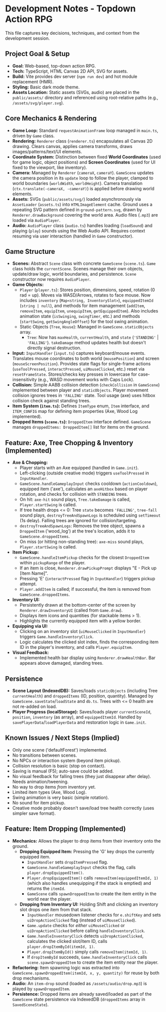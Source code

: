 # Development Notes - Topdown Action RPG

This file captures key decisions, techniques, and context from the development session.

## Project Goal & Setup

*   **Goal:** Web-based, top-down action RPG.
*   **Tech:** TypeScript, HTML Canvas 2D API, SVG for assets.
*   **Build:** Vite provides dev server (`npm run dev`) and hot module replacement (HMR).
*   **Styling:** Basic dark mode theme.
*   **Assets Location:** Static assets (SVGs, audio) are placed in the `public/assets/` directory and referenced using root-relative paths (e.g., `/assets/svg/player.svg`).

## Core Mechanics & Rendering

*   **Game Loop:** Standard `requestAnimationFrame` loop managed in `main.ts`, driven by `Game` class.
*   **Rendering:** `Renderer` class (`renderer.ts`) encapsulates all Canvas 2D drawing. Clears canvas, applies camera transforms, draws images/patterns/text/UI elements.
*   **Coordinate System:** Distinction between fixed **World Coordinates** (used for game logic, object positions) and **Screen Coordinates** (used for UI fixed to the viewport, like inventory).
*   **Camera:** Managed by `Renderer` (`cameraX`, `cameraY`). `GameScene` updates the camera position in its `update` loop to follow the player, clamped to world boundaries (`worldWidth`, `worldHeight`). Camera translation (`ctx.translate(-cameraX, -cameraY)`) is applied before drawing world elements.
*   **Assets:** SVGs (`public/assets/svg/`) loaded asynchronously via `AssetLoader` (`assets.ts`) into `HTMLImageElement` cache. Ground uses a repeating SVG pattern defined in `ground-pattern.svg`, drawn by `Renderer.drawBackground` covering the world area. Audio files (`.mp3`) are loaded via `AudioPlayer`.
*   **Audio:** `AudioPlayer` class (`audio.ts`) handles loading (`loadSound`) and playing (`play`) sounds using the Web Audio API. Requires context resuming via user interaction (handled in `Game` constructor).

## Game Structure

*   **Scenes:** Abstract `Scene` class with concrete `GameScene` (`scene.ts`). `Game` class holds the `currentScene`. Scenes manage their own objects, update/draw logic, world boundaries, and persistence. `Scene` constructor now requires `AudioPlayer`.
*   **Game Objects:**
    *   `Player` (`player.ts`): Stores position, dimensions, speed, rotation (0 rad = up). Moves via WASD/Arrows, rotates to face mouse. Now includes `inventory` (`Map<string, InventorySlot>`), `equippedItemId` (`string | null`), and methods for item management (`addItem`, `removeItem`, `equipItem`, `unequipItem`, `getEquippedItem`). Also includes animation state (`isSwinging`, `swingTimer`, etc.) and methods (`startSwing`, `getSwingAngleOffset`) for the tool swing animation.
    *   Static Objects (`Tree`, `House`): Managed in `GameScene.staticObjects` array.
        *   `Tree`: Now has `maxHealth`, `currentHealth`, and `state` (`'STANDING'` | `'FALLING'`). `takeDamage` method updates health but doesn't directly signal destruction.
*   **Input:** `InputHandler` (`input.ts`) captures keyboard/mouse events. Translates mouse coordinates to both world (`mousePosition`) and screen (`mouseScreenPosition`). Provides state flags for single-frame actions (`useToolPressed`, `interactPressed`, `uiMouseClicked`, etc.) reset via `resetFrameState`. Stores/checks key presses in lowercase for case-insensitivity (e.g., WASD movement works with Caps Lock).
*   **Collision:** Simple AABB collision detection (`checkCollision` in `GameScene`) implemented between player and `staticObjects`. Player movement collision ignores trees in `'FALLING'` state. Tool usage (axe) uses hitbox collision check against standing trees.
*   **Item System (`item.ts`):** Defines `ItemType` enum, `Item` interface, and `ITEM_CONFIG` map for defining item properties (Axe, Wood Log implemented).
*   **Dropped Items (`scene.ts`):** `DroppedItem` interface defined. `GameScene` manages `droppedItems: DroppedItem[]` list for items on the ground.

## Feature: Axe, Tree Chopping & Inventory (Implemented)

*   **Axe & Chopping:**
    *   Player starts with an Axe equipped (handled in `Game.init`).
    *   Left-clicking (outside creative mode) triggers `useToolPressed` in `InputHandler`.
    *   `GameScene.handleGameplayInput` checks cooldown (`actionCooldown`), equipped item ('axe'), calculates an `axeHitbox` based on player rotation, and checks for collision with `STANDING` trees.
    *   On hit: `axe-hit` sound plays, `Tree.takeDamage` is called, `Player.startSwing` is called.
    *   If tree health drops <= 0: Tree `state` becomes `'FALLING'`, `tree-fall` sound plays, `destroyTreeAndSpawnLogs` is scheduled using `setTimeout` (1s delay). Falling trees are ignored for collision/targeting.
    *   `destroyTreeAndSpawnLogs`: Removes the tree object, spawns a `DroppedItem` ('wood_log') at the tree's location, adds it to `GameScene.droppedItems`.
    *   On miss (or hitting non-standing tree): `axe-miss` sound plays, `Player.startSwing` is called.
*   **Item Pickup:**
    *   `GameScene.handleItemPickup` checks for the closest `DroppedItem` within `pickupRange` of the player.
    *   If an item is close, `Renderer.drawPickupPrompt` displays "E - Pick up [Item Name]".
    *   Pressing 'E' (`interactPressed` flag in `InputHandler`) triggers pickup attempt.
    *   `Player.addItem` is called; if successful, the item is removed from `GameScene.droppedItems`.
*   **Inventory UI:**
    *   Persistently drawn at the bottom-center of the screen by `Renderer.drawInventoryUI` (called from `Game.draw`).
    *   Displays item icons and quantities (for stackable items > 1).
    *   Highlights the currently equipped item with a yellow border.
*   **Equipping via UI:**
    *   Clicking on an inventory slot (`uiMouseClicked` in `InputHandler`) triggers `Game.handleInventoryClick`.
    *   Logic calculates the clicked slot index, finds the corresponding item ID in the player's inventory, and calls `Player.equipItem`.
*   **Visual Feedback:**
    *   Implemented health bar display using `Renderer.drawHealthBar`. Bar appears above damaged, standing trees.

## Persistence

*   **Scene Layout (IndexedDB):** Saves/loads `staticObjects` (including Tree `currentHealth`) and `droppedItems` (ID, position, quantity). Managed by `GameScene.saveState`/`loadState` and `db.ts`. Trees with <= 0 health are not re-added on load.
*   **Player Progress (localStorage):** Saves/loads player `currentSceneId`, `position`, `inventory` (as array), and `equippedItemId`. Handled by `savePlayerData`/`loadPlayerData` and restoration logic in `Game.init`.

## Known Issues / Next Steps (Implied)

*   Only one scene ('defaultForest') implemented.
*   No transitions between scenes.
*   No NPCs or interaction system (beyond item pickup).
*   Collision resolution is basic (stop on contact).
*   Saving is manual (F5); auto-save could be added.
*   No visual feedback for falling trees (they just disappear after delay). Needs animation/tweening.
*   No way to drop items *from* inventory yet.
*   Limited item types (Axe, Wood Log).
*   Swing animation is very basic (simple rotation).
*   No sound for item pickup.
*   Creative mode probably doesn't save/load tree health correctly (uses simpler save format).

## Feature: Item Dropping (Implemented)

*   **Mechanics:** Allows the player to drop items from their inventory onto the ground.
    *   **Dropping Equipped Item:** Pressing the 'G' key drops the currently equipped item.
        *   `InputHandler` sets `dropItemPressed` flag.
        *   `GameScene.handleGameplayInput` checks the flag, calls `player.dropEquippedItem()`.
        *   `Player.dropEquippedItem()` calls `removeItem(equippedItemId, 1)` (which also handles unequipping if the stack is emptied) and returns the `itemId`.
        *   `GameScene` calls `spawnDroppedItem` to create the item entity in the world near the player.
    *   **Dropping from Inventory UI:** Holding Shift and clicking an inventory slot drops one item from that stack.
        *   `InputHandler` mousedown listener checks for `e.shiftKey` and sets `uiDropActionClicked` flag (instead of `uiMouseClicked`).
        *   `Game.update` checks for *either* `uiMouseClicked` or `uiDropActionClicked` before calling `handleInventoryClick`.
        *   `Game.handleInventoryClick` detects `uiDropActionClicked`, calculates the clicked slot/item ID, calls `player.dropItemById(itemId, 1)`.
        *   `Player.dropItemById()` simply calls `removeItem(itemId, 1)`.
        *   If `dropItemById` succeeds, `Game.handleInventoryClick` calls `scene.spawnDroppedItem` to create the item entity near the player.
*   **Refactoring:** Item spawning logic was extracted into `GameScene.spawnDroppedItem(itemId, x, y, quantity)` for reuse by both drop mechanisms.
*   **Audio:** An `item-drop` sound (loaded as `/assets/audio/drop.mp3`) is played by `spawnDroppedItem`.
*   **Persistence:** Dropped items are already saved/loaded as part of the `GameScene` state persistence via IndexedDB (`droppedItems` array in `SavedSceneState`). 